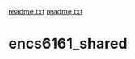 [readme.txt](https://github.com/Zuna0hu/encs6161_shared/files/11186480/readme.txt)
[readme.txt](https://github.com/Zuna0hu/encs6161_shared/files/11186481/readme.txt)


# encs6161_shared
